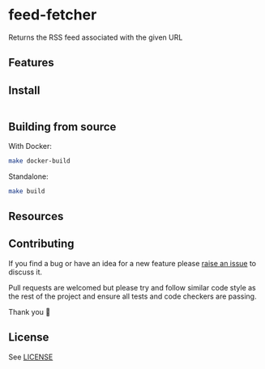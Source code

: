 # feed-fetcher

Returns the RSS feed associated with the given URL

## Features

## Install

```sh

```

## Building from source

With Docker:

```sh
make docker-build
```

Standalone:

```sh
make build
```

## Resources

## Contributing

If you find a bug or have an idea for a new feature please [raise an issue](issues/new) to discuss it.

Pull requests are welcomed but please try and follow similar code style as the rest of the project and ensure all tests and code checkers are passing.

Thank you 💛

## License

See [LICENSE](LICENSE)

